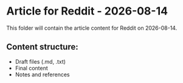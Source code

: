 # Article for Reddit - 2026-08-14

This folder will contain the article content for Reddit on 2026-08-14.

## Content structure:
- Draft files (.md, .txt)
- Final content
- Notes and references
